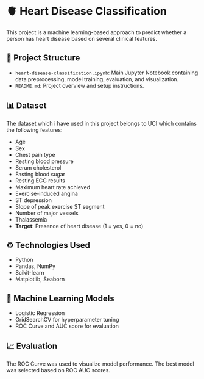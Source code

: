 # 🫀 Heart Disease Classification

This project is a machine learning-based approach to predict whether a person has heart disease based on several clinical features.

## 📁 Project Structure

- `heart-disease-classification.ipynb`: Main Jupyter Notebook containing data preprocessing, model training, evaluation, and visualization.
- `README.md`: Project overview and setup instructions.

## 📊 Dataset

The dataset which i have used in this project belongs to UCI which contains the following features:

- Age
- Sex
- Chest pain type
- Resting blood pressure
- Serum cholesterol
- Fasting blood sugar
- Resting ECG results
- Maximum heart rate achieved
- Exercise-induced angina
- ST depression
- Slope of peak exercise ST segment
- Number of major vessels
- Thalassemia
- **Target**: Presence of heart disease (1 = yes, 0 = no)

## ⚙️ Technologies Used

- Python
- Pandas, NumPy
- Scikit-learn
- Matplotlib, Seaborn

## 🧠 Machine Learning Models

- Logistic Regression
- GridSearchCV for hyperparameter tuning
- ROC Curve and AUC score for evaluation

## 📈 Evaluation

The ROC Curve was used to visualize model performance. The best model was selected based on ROC AUC scores.
